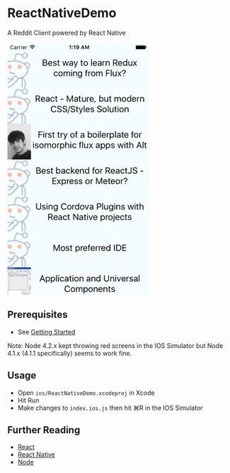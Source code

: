 # ReactNativeDemo

A Reddit Client powered by React Native

<img src="https://raw.githubusercontent.com/osxi/ReactNativeDemo/gh-pages/screenshot.png" width="320" height="568">

## Prerequisites

  - See [Getting Started](https://facebook.github.io/react-native/docs/getting-started.html#content)

Note: Node 4.2.x kept throwing red screens in the IOS Simulator but Node 4.1.x (4.1.1 specifically) seems to work fine.

## Usage
  - Open `ios/ReactNativeDemo.xcodeproj` in Xcode
  - Hit Run
  - Make changes to `index.ios.js` then hit ⌘R in the IOS Simulator
  
## Further Reading
  - [React](https://facebook.github.io/react/)
  - [React Native](https://facebook.github.io/react-native/)
  - [Node](https://nodejs.org/)
